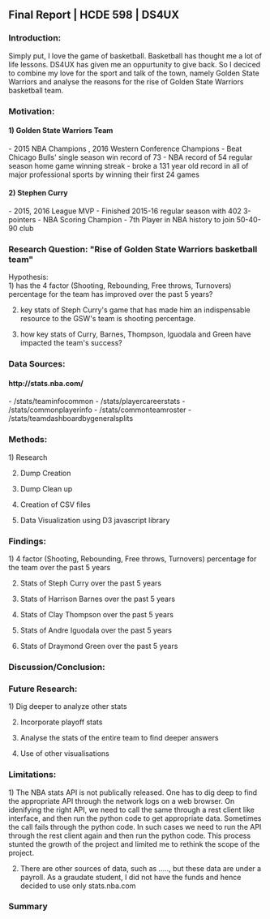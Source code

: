 <h2> Final Report | HCDE 598 | DS4UX </h2>

<h3> Introduction: </h3>
Simply put, I love the game of basketball. Basketball has thought me a lot of life lessons. DS4UX has given me an oppurtunity to give back. So I deciced to combine my love for the sport and talk of the town, namely Golden State Warriors and analyse the reasons for the rise of Golden State Warriors basketball team.


<h3> Motivation: </h3>
<h4> 1) Golden State Warriors Team </h4>
    - 2015 NBA Champions , 2016 Western Conference Champions
    - Beat Chicago Bulls' single season win record of 73
    - NBA record of 54 regular season home game winning streak
    - broke a 131 year old record in all of major professional sports by winning their first 24 games

<h4> 2) Stephen Curry </h4>
    - 2015, 2016 League MVP
    - Finished 2015-16 regular season with 402 3-pointers
    - NBA Scoring Champion
    - 7th Player in NBA history to join 50-40-90 club

<h3> Research Question: "Rise of Golden State Warriors basketball team" </h3>
Hypothesis: <br/>
1) has the 4 factor (Shooting, Rebounding, Free throws, Turnovers) percentage for the team has improved over the past 5 years?

2) key stats of Steph Curry's game that has made him an indispensable resource to the GSW's team is shooting percentage.

3) how key stats of Curry, Barnes, Thompson, Iguodala and Green have impacted the team's success?


<h3> Data Sources: </h3>
<h4> http://stats.nba.com/ </h4>
    - /stats/teaminfocommon
    - /stats/playercareerstats
    - /stats/commonplayerinfo 
    - /stats/commonteamroster
    - /stats/teamdashboardbygeneralsplits

<h3> Methods: </h3>
1) Research


2) Dump Creation


3) Dump Clean up


4) Creation of CSV files


5) Data Visualization using D3 javascript library


<h3> Findings: </h3>
1) 4 factor (Shooting, Rebounding, Free throws, Turnovers) percentage for the team over the past 5 years

2) Stats of Steph Curry over the past 5 years

3) Stats of Harrison Barnes over the past 5 years

4) Stats of Clay Thompson over the past 5 years

5) Stats of Andre Iguodala over the past 5 years

6) Stats of Draymond Green over the past 5 years


<h3> Discussion/Conclusion: </h3>


<h3> Future Research: </h3>
1) Dig deeper to analyze other stats

2) Incorporate playoff stats

3) Analyse the stats of the entire team to find deeper answers

4) Use of other visualisations


<h3> Limitations: </h3>
1) The NBA stats API is not publically released. One has to dig deep to find the appropriate API through the network logs on a web browser. On idenifying the right API, we need to call the same through a rest client like interface, and then run the python code to get appropriate data. 
Sometimes the call fails through the python code. In such cases we need to run the API through the rest client again and then run the python code. This process stunted the growth of the project and limited me to rethink the scope of the project.

2) There are other sources of data, such as ....., but these data are under a payroll. As a graudate student, I did not have the funds and hence decided to use only stats.nba.com

<h3> Summary </h3>


    
